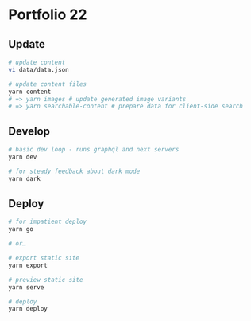 # Portfolio 22

## Update

```sh
# update content
vi data/data.json

# update content files
yarn content
# => yarn images # update generated image variants
# => yarn searchable-content # prepare data for client-side search
```

## Develop

```sh
# basic dev loop - runs graphql and next servers
yarn dev

# for steady feedback about dark mode
yarn dark
```

## Deploy

```sh
# for impatient deploy
yarn go

# or…

# export static site
yarn export

# preview static site
yarn serve

# deploy
yarn deploy
```
